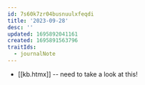```yaml
---
id: 7s60k7zr04busnuulxfeqdi
title: '2023-09-28'
desc: ''
updated: 1695892041161
created: 1695891563796
traitIds:
  - journalNote
---
```


* [[kb.htmx]] -- need to take a look at this!
